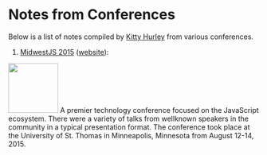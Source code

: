 # Notes from Conferences
Below is a list of notes compiled by [Kitty Hurley](http://www.twitter.com/geospatialem) from various conferences.

1. [MidwestJS 2015](https://github.com/geospatialem/conferences/blob/master/2015MidwestJS.md) ([website](http://www.midwestjs.com)):  
<img src="https://cloud.githubusercontent.com/assets/5023024/9292291/eb7ceff0-43b4-11e5-879d-91f54cc6c33c.png" width="100" height="100">  
A premier technology conference focused on the JavaScript ecosystem. There were a variety of talks from well­known speakers in the community in a typical presentation format. The conference took place at the University of St. Thomas in Minneapolis, Minnesota from August 12-14, 2015.    
